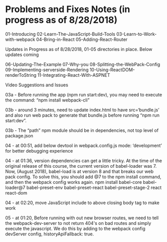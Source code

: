 # Problems and Fixes Notes (in progress as of 8/28/2018)

01-Introducing
02-Learn-The-JavaScript-Build-Tools
03-Learn-to-Work-with-webpack
04-Bring-in-React
05-Adding-React-Router

Updates in Progress as of 8/28/2018, 01-05 directories in place. Below updates coming

06-Updating-The-Example
07-Why-you
08-Splitting-the-WebPack-Config
09-Implementing-serverside-Rendering
10-Using-ReactDOM-renderToString
11-Integrating-React-With-ASPNET

Video Suggestions and Issues

03a - Before running the app (npm run start:dev), you may need to execute the command: “npm install webpack-cli”

03b - around 3 minutes, need to update index.html to have src=‘bundle.js’ and also run web pack to generate that bundle.js before running “npm run start:dev”.

03b -  The “path” npm module should be in dependencies, not top level of package.json

04 - at 00:51, add below devtool in webpack.config.js mode: ‘development’ for better debugging experience

04 - at 01:36, version dependencies can get a little tricky.  At the time of the original release of this course, the current version of babel-loader was 7.  Now, (August 2018), babel-load is at version 8 and that breaks our web pack config. To solve this, you should add @7 to the npm install command, and then the webpack config works again.
npm install babel-core babel-loader@7 babel-preset-env babel-preset-react babel-preset-stage-2 react react-dom

04 - at 02:20, move JavaScript include to above closing body tag to make work

05 - at 01:20, Before running with out new browser routes, we need to tell the webpack-dev-server to not return 404's on bad routes and simply execute the javascript.  We do this by adding to the webpack config devServer config, historyApiFallback: true.






